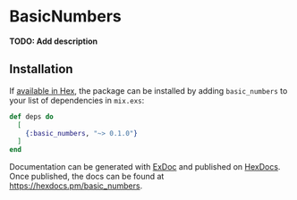 # BasicNumbers

**TODO: Add description**

## Installation

If [available in Hex](https://hex.pm/docs/publish), the package can be installed
by adding `basic_numbers` to your list of dependencies in `mix.exs`:

```elixir
def deps do
  [
    {:basic_numbers, "~> 0.1.0"}
  ]
end
```

Documentation can be generated with [ExDoc](https://github.com/elixir-lang/ex_doc)
and published on [HexDocs](https://hexdocs.pm). Once published, the docs can
be found at <https://hexdocs.pm/basic_numbers>.

